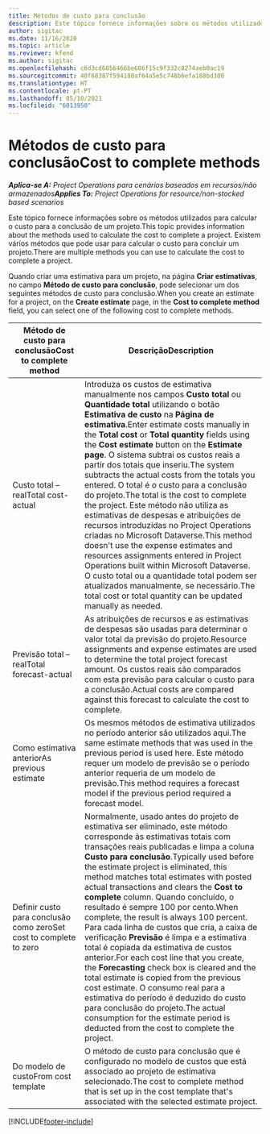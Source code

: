 ```yaml
---
title: Métodos de custo para conclusão
description: Este tópico fornece informações sobre os métodos utilizados para calcular o custo para a conclusão de um projeto.
author: sigitac
ms.date: 11/16/2020
ms.topic: article
ms.reviewer: kfend
ms.author: sigitac
ms.openlocfilehash: c6d3cd6056466be686f15c9f332c8274aeb0ac19
ms.sourcegitcommit: 40f68387f594180af64a5e5c748b6efa188bd300
ms.translationtype: HT
ms.contentlocale: pt-PT
ms.lasthandoff: 05/10/2021
ms.locfileid: "6013950"
---
```

# <a name="cost-to-complete-methods"></a><span data-ttu-id="1d2f8-103">Métodos de custo para conclusão</span><span class="sxs-lookup"><span data-stu-id="1d2f8-103">Cost to complete methods</span></span>

<span data-ttu-id="1d2f8-104">_**Aplica-se A:** Project Operations para cenários baseados em recursos/não armazenados_</span><span class="sxs-lookup"><span data-stu-id="1d2f8-104">_**Applies To:** Project Operations for resource/non-stocked based scenarios_</span></span>

<span data-ttu-id="1d2f8-105">Este tópico fornece informações sobre os métodos utilizados para calcular o custo para a conclusão de um projeto.</span><span class="sxs-lookup"><span data-stu-id="1d2f8-105">This topic provides information about the methods used to calculate the cost to complete a project.</span></span> <span data-ttu-id="1d2f8-106">Existem vários métodos que pode usar para calcular o custo para concluir um projeto.</span><span class="sxs-lookup"><span data-stu-id="1d2f8-106">There are multiple methods you can use to calculate the cost to complete a project.</span></span> 

<span data-ttu-id="1d2f8-107">Quando criar uma estimativa para um projeto, na página **Criar estimativas**, no campo **Método de custo para conclusão**, pode selecionar um dos seguintes métodos de custo para conclusão.</span><span class="sxs-lookup"><span data-stu-id="1d2f8-107">When you create an estimate for a project, on the **Create estimate** page, in the **Cost to complete method** field, you can select one of the following cost to complete methods.</span></span>

| <span data-ttu-id="1d2f8-108">Método de custo para conclusão</span><span class="sxs-lookup"><span data-stu-id="1d2f8-108">Cost to complete method</span></span>    | <span data-ttu-id="1d2f8-109">Descrição</span><span class="sxs-lookup"><span data-stu-id="1d2f8-109">Description</span></span>                                                                                                                                                                                                                                                                                                                                                                                                                                                                                        |
|------------------------------|----------------------------------------------------------------------------------------------------------------------------------------------------------------------------------------------------------------------------------------------------------------------------------------------------------------------------------------------------------------------------------------------------------------------------------------------------------------------------------------------------|
| <span data-ttu-id="1d2f8-110">Custo total – real</span><span class="sxs-lookup"><span data-stu-id="1d2f8-110">Total cost-actual</span></span>            | <span data-ttu-id="1d2f8-111">Introduza os custos de estimativa manualmente nos campos **Custo total** ou **Quantidade total** utilizando o botão **Estimativa de custo** na **Página de estimativa**.</span><span class="sxs-lookup"><span data-stu-id="1d2f8-111">Enter estimate costs manually in the **Total cost** or **Total quantity** fields using the **Cost estimate** button on the **Estimate page**.</span></span> <span data-ttu-id="1d2f8-112">O sistema subtrai os custos reais a partir dos totais que inseriu.</span><span class="sxs-lookup"><span data-stu-id="1d2f8-112">The system subtracts the actual costs from the totals you entered.</span></span> <span data-ttu-id="1d2f8-113">O total é o custo para a conclusão do projeto.</span><span class="sxs-lookup"><span data-stu-id="1d2f8-113">The total is the cost to complete the project.</span></span> <span data-ttu-id="1d2f8-114">Este método não utiliza as estimativas de despesas e atribuições de recursos introduzidas no Project Operations criadas no Microsoft Dataverse.</span><span class="sxs-lookup"><span data-stu-id="1d2f8-114">This method doesn't use the expense estimates and resources assignments entered in Project Operations built within Microsoft Dataverse.</span></span> <span data-ttu-id="1d2f8-115">O custo total ou a quantidade total podem ser atualizados manualmente, se necessário.</span><span class="sxs-lookup"><span data-stu-id="1d2f8-115">The total cost or total quantity can be updated manually as needed.</span></span>  |
| <span data-ttu-id="1d2f8-116">Previsão total – real</span><span class="sxs-lookup"><span data-stu-id="1d2f8-116">Total forecast-actual</span></span>        | <span data-ttu-id="1d2f8-117">As atribuições de recursos e as estimativas de despesas são usadas para determinar o valor total da previsão do projeto.</span><span class="sxs-lookup"><span data-stu-id="1d2f8-117">Resource assignments and expense estimates are used to determine the total project forecast amount.</span></span> <span data-ttu-id="1d2f8-118">Os custos reais são comparados com esta previsão para calcular o custo para a conclusão.</span><span class="sxs-lookup"><span data-stu-id="1d2f8-118">Actual costs are compared against this forecast to calculate the cost to complete.</span></span>                                                                                                                                                                                                                                                                          |
| <span data-ttu-id="1d2f8-119">Como estimativa anterior</span><span class="sxs-lookup"><span data-stu-id="1d2f8-119">As previous estimate</span></span>         | <span data-ttu-id="1d2f8-120">Os mesmos métodos de estimativa utilizados no período anterior são utilizados aqui.</span><span class="sxs-lookup"><span data-stu-id="1d2f8-120">The same estimate methods that was used in the previous period is used here.</span></span> <span data-ttu-id="1d2f8-121">Este método requer um modelo de previsão se o período anterior requeria de um modelo de previsão.</span><span class="sxs-lookup"><span data-stu-id="1d2f8-121">This method requires a forecast model if the previous period required a forecast model.</span></span>                                                                                                                                                                                                                                                                                                                           |
| <span data-ttu-id="1d2f8-122">Definir custo para conclusão como zero</span><span class="sxs-lookup"><span data-stu-id="1d2f8-122">Set cost to complete to zero</span></span> | <span data-ttu-id="1d2f8-123">Normalmente, usado antes do projeto de estimativa ser eliminado, este método corresponde às estimativas totais com transações reais publicadas e limpa a coluna **Custo para conclusão**.</span><span class="sxs-lookup"><span data-stu-id="1d2f8-123">Typically used before the estimate project is eliminated, this method matches total estimates with posted actual transactions and clears the **Cost to complete** column.</span></span> <span data-ttu-id="1d2f8-124">Quando concluído, o resultado é sempre 100 por cento.</span><span class="sxs-lookup"><span data-stu-id="1d2f8-124">When complete, the result is always 100 percent.</span></span> <span data-ttu-id="1d2f8-125">Para cada linha de custos que cria, a caixa de verificação **Previsão** é limpa e a estimativa total é copiada da estimativa de custos anterior.</span><span class="sxs-lookup"><span data-stu-id="1d2f8-125">For each cost line that you create, the **Forecasting** check box is cleared and the total estimate is copied from the previous cost estimate.</span></span> <span data-ttu-id="1d2f8-126">O consumo real para a estimativa do período é deduzido do custo para conclusão do projeto.</span><span class="sxs-lookup"><span data-stu-id="1d2f8-126">The actual consumption for the estimate period is deducted from the cost to complete the project.</span></span>              |
| <span data-ttu-id="1d2f8-127">Do modelo de custo</span><span class="sxs-lookup"><span data-stu-id="1d2f8-127">From cost template</span></span>           | <span data-ttu-id="1d2f8-128">O método de custo para conclusão que é configurado no modelo de custos que está associado ao projeto de estimativa selecionado.</span><span class="sxs-lookup"><span data-stu-id="1d2f8-128">The cost to complete method that is set up in the cost template that's associated with the selected estimate project.</span></span>                                                                                                                                                                                                                                                                                                                                                                          |


[!INCLUDE[footer-include](../includes/footer-banner.md)]